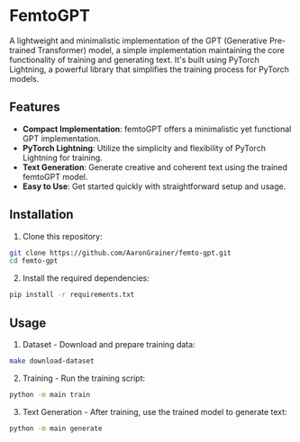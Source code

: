 # FemtoGPT

A lightweight and minimalistic implementation of the GPT (Generative Pre-trained Transformer) model, a simple implementation maintaining the core functionality of training and generating text. It's built using PyTorch Lightning, a powerful library that simplifies the training process for PyTorch models.

## Features

- **Compact Implementation**: femtoGPT offers a minimalistic yet functional GPT implementation.
- **PyTorch Lightning**: Utilize the simplicity and flexibility of PyTorch Lightning for training.
- **Text Generation**: Generate creative and coherent text using the trained femtoGPT model.
- **Easy to Use**: Get started quickly with straightforward setup and usage.

## Installation

1. Clone this repository:

```bash
git clone https://github.com/AaronGrainer/femto-gpt.git
cd femto-gpt
```
   
2. Install the required dependencies:

```bash
pip install -r requirements.txt
```

## Usage

1. Dataset - Download and prepare training data:

```bash
make download-dataset
```

2. Training - Run the training script:

```bash
python -m main train
```

3. Text Generation - After training, use the trained model to generate text:

```bash
python -m main generate
```

